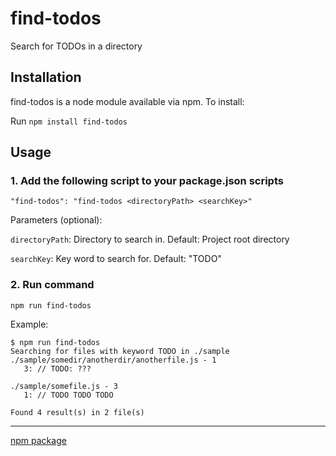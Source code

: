 # find-todos

Search for TODOs in a directory

## Installation

find-todos is a node module available via npm. To install:

Run `npm install find-todos`

## Usage

### 1. Add the following script to your package.json scripts

```"find-todos": "find-todos <directoryPath> <searchKey>"```

Parameters (optional):

`directoryPath`: Directory to search in. Default: Project root directory

`searchKey`: Key word to search for. Default: "TODO"

### 2. Run command

`npm run find-todos`

Example:
```console
$ npm run find-todos
Searching for files with keyword TODO in ./sample
./sample/somedir/anotherdir/anotherfile.js - 1
   3: // TODO: ???

./sample/somefile.js - 3
   1: // TODO TODO TODO

Found 4 result(s) in 2 file(s)
```

---

[npm package](https://www.npmjs.com/package/find-todos)
